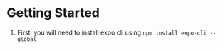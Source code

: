 # Getting Started
1. First, you will need to install expo cli using `npm install expo-cli --global`

